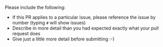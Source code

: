 
Please include the following:

  * If this PR applies to a particular issue, please reference the issue by number (typing `#` will show issues)
  * Describe in more detail than you had expected exactly what your pull request does
  * Give just a little more detail before submitting :-)
